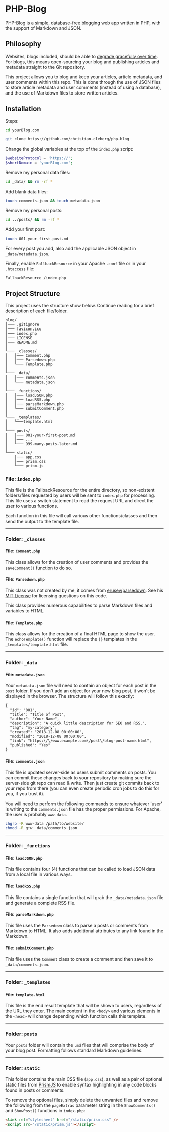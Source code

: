# PHP-Blog

PHP-Blog is a simple, database-free blogging web app written in PHP, with the
support of Markdown and JSON.

## Philosophy

Websites, blogs included, should be able to
[degrade gracefully over time](https://brandur.org/fragments/graceful-degradation-time).
For blogs, this means open-sourcing your blog and publishing articles and
metadata straight to the Git repository.

This project allows you to blog and keep your articles, article metadata, and
user comments within this repo. This is done through the use of JSON files to
store article metadata and user comments (instead of using a database), and the
use of Markdown files to store written articles.

## Installation

Steps:

```bash
cd yourBlog.com
```

```bash
git clone https://github.com/christian-cleberg/php-blog
```

Change the global variables at the top of the `index.php` script:

```php
$websiteProtocol = 'https://';
$shortDomain = 'yourBlog.com';
```

Remove my personal data files:

```bash
cd _data/ && rm -rf *
```

Add blank data files:

```bash
touch comments.json && touch metadata.json
```

Remove my personal posts:

```bash
cd ../posts/ && rm -rf *
```

Add your first post:

```bash
touch 001-your-first-post.md
```

For every post you add, also add the applicable JSON object in
`_data/metadata.json`.

Finally, enable `FallbackResource` in your Apache `.conf` file or in your
`.htaccess` file:

```apacheconf
FallbackResource /index.php
```

## Project Structure

This project uses the structure show below. Continue reading for a brief
description of each file/folder.

```text
blog/
│─── .gitignore
│─── favicon.ico
│─── index.php
│─── LICENSE
│─── README.md
│
└─── _classes/
│   │─── Comment.php
│   │─── Parsedown.php
│   └─── Template.php
│
└─── _data/
│   │─── comments.json
│   └─── metadata.json
│
└─── _functions/
│   │─── loadJSON.php
│   │─── loadRSS.php
│   │─── parseMarkdown.php
│   └─── submitComment.php
│
└─── _templates/
│   └───template.html
│
└─── posts/
│   │─── 001-your-first-post.md
│   │─── ...
│   └─── 999-many-posts-later.md
│
└─── static/
    │─── app.css
    │─── prism.css
    └─── prism.js
```

### File: `index.php`

This file is the FallbackResource for the entire directory, so non-existent
folders/files requested by users will be sent to `index.php` for processing.
This file uses a switch statement to read the request URL and direct the user to
various functions.

Each function in this file will call various other functions/classes and then
send the output to the template file.

---

### Folder: `_classes`

#### File: `Comment.php`

This class allows for the creation of user comments and provides the
`saveComment()` function to do so.

#### File: `Parsedown.php`

This class was not created by me, it comes from
[erusev/parsedown](https://github.com/erusev/parsedown). See his
[MIT License](https://raw.githubusercontent.com/erusev/parsedown/master/LICENSE.txt)
for licensing questions on this code.

This class provides numerous capabilities to parse Markdown files and variables
to HTML.

#### File: `Template.php`

This class allows for the creation of a final HTML page to show the user. The
`echoTemplate()` function will replace the `{}` templates in the
`_templates/template.html` file.

---

### Folder: `_data`

#### File: `metadata.json`

Your `metadata.json` file will need to contain an object for each post in the
`post` folder. If you don't add an object for your new blog post, it won't be
displayed in the browser. The structure will follow this exactly:

```
{
  "id": "001",
  "title": "Title of Post",
  "author": "Your Name",
  "description": "A quick little description for SEO and RSS.",
  "tag": "my-category",
  "created": "2018-12-08 00:00:00",
  "modified": "2018-12-08 00:00:00",
  "link": "https:\/\/www.example.com\/post\/blog-post-name.html",
  "published": "Yes"
}
```

#### File: `comments.json`

This file is updated server-side as users submit comments on posts. You can
commit these changes back to your repository by making sure the server-side git
repo can read & write. Then just create git commits back to your repo from there
(you can even create periodic cron jobs to do this for you, if you trust it).

You will need to perform the following commands to ensure whatever 'user' is
writing to the `comments.json` file has the proper permissions. For Apache, the
user is probably `www-data`.

```bash
chgrp -R www-data /path/to/website/
chmod -R g+w _data/comments.json
```

---

### Folder: `_functions`

#### File: `loadJSON.php`

This file contains four (4) functions that can be called to load JSON data from
a local file in various ways.

#### File: `loadRSS.php`

This file contains a single function that will grab the `_data/metadata.json`
file and generate a complete RSS file.

#### File: `parseMarkdown.php`

This file uses the `Parsedown` class to parse a posts or comments from Markdown
to HTML. It also adds additional attributes to any link found in the Markdown.

#### File: `submitComment.php`

This file uses the `Comment` class to create a comment and then save it to
`_data/comments.json`.

---

### Folder: `_templates`

#### File: `template.html`

This file is the end result template that will be shown to users, regardless of
the URL they enter. The main content in the `<body>` and various elements in the
`<head>` will change depending which function calls this template.

---

### Folder: `posts`

Your `posts` folder will contain the `.md` files that will comprise the body of
your blog post. Formatting follows standard Markdown guidelines.

---

### Folder: `static`

This folder contains the main CSS file (`app.css`), as well as a pair of
optional static files from [PrismJS](https://prismjs.com) to enable syntax
highlighting in any code blocks found in posts or comments.

To remove the optional files, simply delete the unwanted files and remove the
following from the `pageExtras` parameter string in the `ShowComments()` and
`ShowPost()` functions in `index.php`:

```html
<link rel="stylesheet" href="/static/prism.css" />
<script src="/static/prism.js"></script>
```
